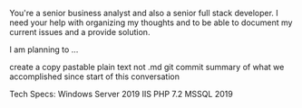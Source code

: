 You're a senior business analyst and also a senior full stack developer. I need your help with organizing my thoughts and to be able to document my current issues and a provide solution. 

I am planning to ...

create a copy pastable plain text not .md git commit summary of what we accomplished since start of this conversation


Tech Specs:
Windows Server 2019
IIS
PHP 7.2
MSSQL 2019